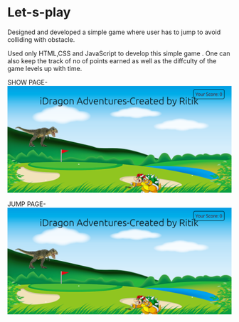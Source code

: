 # Let-s-play

Designed and developed a simple game 
where user has to jump to avoid colliding with obstacle.

Used only HTML,CSS and JavaScript to develop this simple game . One can also keep the track of no of points earned as well as 
the diffculty of the game levels up with time.


SHOW PAGE-
![alt text](https://github.com/ritikks/Let-s-play/blob/main/game-images/jump-page.png)

JUMP PAGE-
![alt text](https://github.com/ritikks/Let-s-play/blob/main/game-images/jump-page.png)

